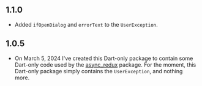 ## 1.1.0

* Added `ifOpenDialog` and `errorText` to the `UserException`.

## 1.0.5

* On March 5, 2024 I've created this Dart-only package to contain some Dart-only code used by
  the [async_redux](https://pub.dev/packages/async_redux) package. For the moment, this Dart-only
  package simply contains the `UserException`, and nothing more.
